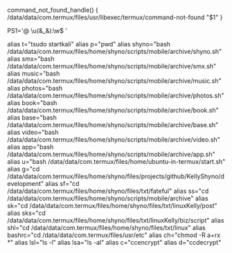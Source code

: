 command_not_found_handle() {
        /data/data/com.termux/files/usr/libexec/termux/command-not-found "$1"
}

PS1='\@ \u(&_&):\w\$ '

alias t="tsudo startkali"
alias p="pwd"
alias shyno="bash /data/data/com.termux/files/home/shyno/scripts/mobile/archive/shyno.sh"
alias smx="bash /data/data/com.termux/files/home/shyno/scripts/mobile/archive/smx.sh"
alias music="bash /data/data/com.termux/files/home/shyno/scripts/mobile/archive/music.sh"
alias photos="bash /data/data/com.termux/files/home/shyno/scripts/mobile/archive/photos.sh"
alias book="bash /data/data/com.termux/files/home/shyno/scripts/mobile/archive/book.sh"
alias base="bash /data/data/com.termux/files/home/shyno/scripts/mobile/archive/base.sh"
alias video="bash /data/data/com.termux/files/home/shyno/scripts/mobile/archive/video.sh"
alias app="bash /data/data/com.termux/files/home/shyno/scripts/mobile/archive/app.sh"
alias u="bash /data/data/com.termux/files/home/ubuntu-in-termux/start.sh"
alias g="cd /data/data/com.termux/files/home/shyno/files/projects/github/KellyShyno/development"
alias sf="cd /data/data/com.termux/files/home/shyno/files/txt/fateful"
alias ss="cd /data/data/com.termux/files/home/shyno/scripts/mobile/archive"
alias sk="cd /data/data/com.termux/files/home/shyno/files/txt/linuxKelly/post"
alias sks="cd /data/data/com.termux/files/home/shyno/files/txt/linuxKelly/biz/script"
alias shl="cd /data/data/com.termux/files/home/shyno/files/txt/linux"
alias bashrc="cd /data/data/com.termux/files/usr/etc"
alias ch="chmod -R a+rx *"
alias lsl="ls -l"
alias lsa="ls -al"
alias c="ccencrypt"
alias d="ccdecrypt"
